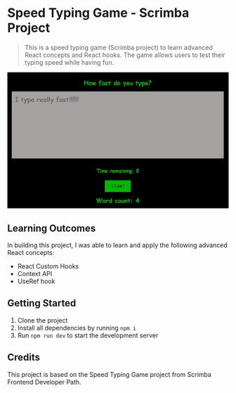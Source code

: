 # Speed Typing Game - Scrimba Project

> This is a speed typing game (Scrimba project) to learn advanced React concepts and React hooks. The game allows users to test
> their typing speed while having fun.

<img
  src="/public/type-test-game.jpg"
  alt="Speed Typing Game"
  title="Speed Typing Game"
  style="display: inline-block; width: 650px">

## Learning Outcomes

In building this project, I was able to learn and apply the following advanced React concepts:

- React Custom Hooks
- Context API
- UseRef hook

## Getting Started

1. Clone the project
2. Install all dependencies by running `npm i`
3. Run `npm run dev` to start the development server

## Credits

This project is based on the Speed Typing Game project from Scrimba Frontend Developer Path.
